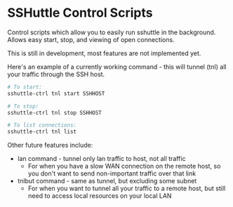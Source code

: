 # SSHuttle Control Scripts

Control scripts which allow you to easily run sshuttle in the background. Allows easy start, stop, and viewing of open connections.

This is still in development, most features are not implemented yet.

Here's an example of a currently working command - this will tunnel (tnl) all your traffic through the SSH host.
``` bash
# To start:
sshuttle-ctrl tnl start SSHHOST

# To stop:
sshuttle-ctrl tnl stop SSHHOST

# To list connections:
sshuttle-ctrl tnl list

```


Other future features include:
 * lan command - tunnel only lan traffic to host, not all traffic
   * For when you have a slow WAN connection on the remote host, so you don't want to send non-important traffic over that link
 * tnlbut command - same as tunnel, but excluding some subnet
   * For when you want to tunnel all your traffic to a remote host, but still need to access local resources on your local LAN
